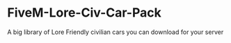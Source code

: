 # FiveM-Lore-Civ-Car-Pack
A big library of Lore Friendly civilian cars you can download for your server
